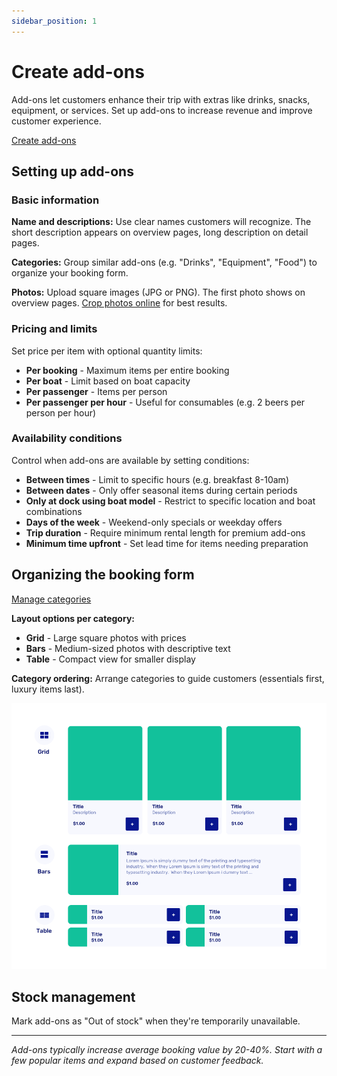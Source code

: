 ```yaml
---
sidebar_position: 1
---
```


# Create add-ons

Add-ons let customers enhance their trip with extras like drinks, snacks, equipment, or services. Set up add-ons to increase revenue and improve customer experience.

<div class="button-container">
  <a href="https://dashboard.letsbook.app/add-ons/add" class="button button--primary" target="_blank" rel="noopener noreferrer">Create add-ons</a>
</div>

## Setting up add-ons

### Basic information

**Name and descriptions:** Use clear names customers will recognize. The short description appears on overview pages, long description on detail pages.

**Categories:** Group similar add-ons (e.g. "Drinks", "Equipment", "Food") to organize your booking form.

**Photos:** Upload square images (JPG or PNG). The first photo shows on overview pages. [Crop photos online](https://www.befunky.com/create/crop-photo/) for best results.

### Pricing and limits

Set price per item with optional quantity limits:

- **Per booking** - Maximum items per entire booking
- **Per boat** - Limit based on boat capacity
- **Per passenger** - Items per person
- **Per passenger per hour** - Useful for consumables (e.g. 2 beers per person per hour)

### Availability conditions

Control when add-ons are available by setting conditions:

- **Between times** - Limit to specific hours (e.g. breakfast 8-10am)
- **Between dates** - Only offer seasonal items during certain periods
- **Only at dock using boat model** - Restrict to specific location and boat combinations
- **Days of the week** - Weekend-only specials or weekday offers
- **Trip duration** - Require minimum rental length for premium add-ons
- **Minimum time upfront** - Set lead time for items needing preparation

## Organizing the booking form

<div class="button-container">
  <a href="https://dashboard.letsbook.app/add-ons/categories" class="button button--primary" target="_blank" rel="noopener noreferrer">Manage categories</a>
</div>

**Layout options per category:**

- **Grid** - Large square photos with prices
- **Bars** - Medium-sized photos with descriptive text
- **Table** - Compact view for smaller display

**Category ordering:** Arrange categories to guide customers (essentials first, luxury items last).

![Organizing add-ons](graphics/add-on-layouts.png)

## Stock management

Mark add-ons as "Out of stock" when they're temporarily unavailable.

---

_Add-ons typically increase average booking value by 20-40%. Start with a few popular items and expand based on customer feedback._
